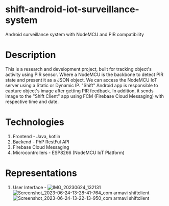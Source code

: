 # shift-android-iot-surveillance-system
Android surveillance system with NodeMCU and PIR compatibility

# Description
This is a research and development project, built for tracking object's activity using PIR sensor. Where a NodeMCU is the backbone to detect PIR state and present it as a JSON object. We can access the NodeMCU IoT server using a Static or Dynamic IP. "Shift" Android app is responsible to capture object's image after getting PIR feedback. In addition, it sends image to the "Shift Client" app using FCM (Firebase Cloud Messaging) with respective time and date.

# Technologies
1. Frontend - Java, kotlin
2. Backend - PhP RestFul API
3. Firebase Cloud Messaging
4. Microcontrollers - ESP8266 (NodeMCU IoT Platform)

# Representations
1. User Interface -
![IMG_20230624_132131](https://github.com/user-attachments/assets/fc0cd19c-7df5-4e8f-956f-ac0b252b4ca0)
![Screenshot_2023-06-24-13-28-41-764_com armavi shiftclient](https://github.com/user-attachments/assets/ef851910-f97e-4780-87e7-6f2da05461b5)
![Screenshot_2023-06-24-13-22-13-950_com armavi shiftclient](https://github.com/user-attachments/assets/395e0274-737e-48ac-b188-dd7ced19c937)
